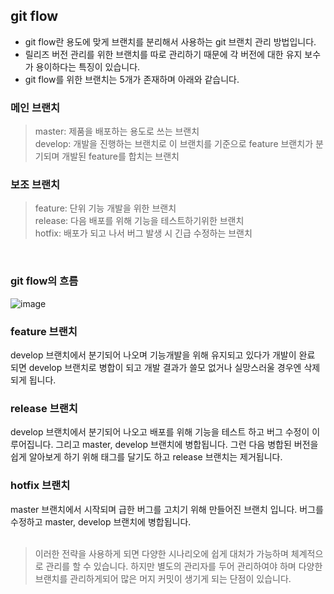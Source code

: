 ## git flow
- git flow란 용도에 맞게 브랜치를 분리해서 사용하는 git 브랜치 관리 방법입니다. 
- 릴리즈 버전 관리를 위한 브랜치를 따로 관리하기 때문에 각 버전에 대한 유지 보수가 용이하다는 특징이 있습니다.
- git flow를 위한 브랜치는 5개가 존재하며 아래와 같습니다.
### 메인 브랜치
> master: 제품을 배포하는 용도로 쓰는 브랜치   
> develop: 개발을 진행하는 브랜치로 이 브랜치를 기준으로 feature 브랜치가 분기되며 개발된 feature를 합치는 브랜치   
### 보조 브랜치
> feature: 단위 기능 개발을 위한 브랜치   
> release: 다음 배포를 위해 기능을 테스트하기위한 브랜치   
> hotfix: 배포가 되고 나서 버그 발생 시 긴급 수정하는 브랜치   
<br>

### git flow의 흐름
![image](https://github.com/chlangus/frontend-note/assets/139041897/1aaa5f38-4dcf-4a60-be9e-1ce316d45a44)
### feature 브랜치   
develop 브랜치에서 분기되어 나오며 기능개발을 위해 유지되고 있다가 개발이 완료 되면 develop 브랜치로 병합이 되고 개발 결과가 쓸모 없거나 실망스러울 경우엔 삭제되게 됩니다.

### release 브랜치 
develop 브랜치에서 분기되어 나오고 배포를 위해 기능을 테스트 하고 버그 수정이 이루어집니다. 그리고 master, develop 브랜치에 병합됩니다. 그런 다음 병합된 버전을 쉽게 알아보게 하기 위해 태그를 달기도 하고 release 브랜치는 제거됩니다.

### hotfix 브랜치   
master 브랜치에서 시작되며 급한 버그를 고치기 위해 만들어진 브랜치 입니다. 버그를 수정하고 master, develop 브랜치에 병합됩니다.   
<br>
   
> 이러한 전략을 사용하게 되면 다양한 시나리오에 쉽게 대처가 가능하며 체계적으로 관리를 할 수 있습니다. 하지만 별도의 관리자를 두어 관리하여야 하며 다양한 브랜치를 관리하게되어 많은 머지 커밋이 생기게 되는 단점이 있습니다. 
